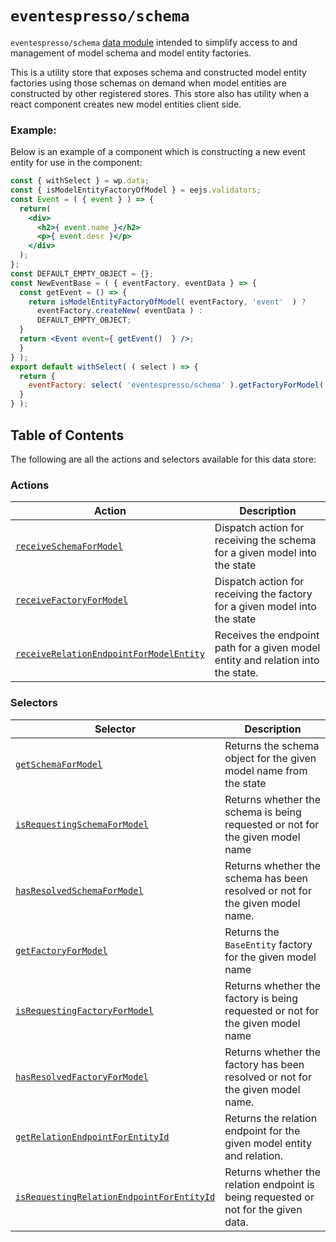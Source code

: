 # `eventespresso/schema`
`eventespresso/schema` [data module](https://github.com/WordPress/gutenberg/blob/master/packages/data) intended to simplify access to and management of model schema and model entity factories.
 
  This is a utility store that exposes schema and constructed model entity factories using those schemas on demand when model entities are constructed by other registered stores.  This store also has utility when a react component creates new model entities client side.

### Example:
Below is an example of a component which is constructing a new event entity for use in the component:

```jsx
const { withSelect } = wp.data;
const { isModelEntityFactoryOfModel } = eejs.validators;
const Event = ( { event } ) => {
  return(
    <div>
      <h2>{ event.name }</h2>
      <p>{ event.desc }</p>
    </div>
  );
};
const DEFAULT_EMPTY_OBJECT = {};
const NewEventBase = ( { eventFactory, eventData } => {
  const getEvent = () => {
    return isModelEntityFactoryOfModel( eventFactory, 'event'  ) ?
      eventFactory.createNew( eventData ) :
      DEFAULT_EMPTY_OBJECT;
  }
  return <Event event={ getEvent()  } />;
  }
} );
export default withSelect( ( select ) => {
  return {
    eventFactory: select( 'eventespresso/schema' ).getFactoryForModel( 'event' );
  }
} );
```

## Table of Contents

The following are all the actions and selectors available for this data store:

### Actions

| Action                                                                                                                                 | Description                                                                      |
| ---------------------------------------------------------------------------------------------------------------------------------------| -------------------------------------------------------------------------------- |
| [`receiveSchemaForModel`](./actions.md#receiveschemaformodel-modelname-schema---)                                                      | Dispatch action for receiving the schema for a given model into the state        |
| [`receiveFactoryForModel`](./actions.md#receivefactoryformodel-modelname-factory---)                                                   | Dispatch action for receiving the factory for a given model into the state       |
| [`receiveRelationEndpointForModelEntity`](./actions.md#receiverelationendpointformodelentity-modelname-entityid-relationname-endpoint-)| Receives the endpoint path for a given model entity and relation into the state. |

### Selectors

|Selector                                                                                                                             | Description                                                                         |
|------------------------------------------------------------------------------------------------------------------------------------ | ----------------------------------------------------------------------------------- |
|[`getSchemaForModel`](./selectors.md#getschemaformodel-modelname-)                                                                   | Returns the schema object for the given model name from the state                   |
|[`isRequestingSchemaForModel`](./selectors.md#isrequestingschemaformodel-modelname-)                                                 | Returns whether the schema is being requested or not for the given model name       |
|[`hasResolvedSchemaForModel`](./selectors.md#hasresolvedschemaformodel-modelname-)                                                   | Returns whether the schema has been resolved or not for the given model name.       |
|[`getFactoryForModel`](./selectors.md#getfactoryformodel-modelname-)                                                                 | Returns the `BaseEntity` factory for the given model name                           |
|[`isRequestingFactoryForModel`](./selectors.md#isrequestingfactoryformodel-modelname-)                                               | Returns whether the factory is being requested or not for the given model name      |
|[`hasResolvedFactoryForModel`](./selectors.md#hasresolvedfactoryformodel-modelname-)                                                 | Returns whether the factory has been resolved or not for the given model name.      |
|[`getRelationEndpointForEntityId`](./selectors.md#getrelationendpointforentityid-modelname-entityid-relationname-)                   | Returns the relation endpoint for the given model entity and relation.              |
|[`isRequestingRelationEndpointForEntityId`](./selectors.md#isrequestingrelationendpointforentityid-modelname-entityid-relationname-) | Returns whether the relation endpoint is being requested or not for the given data. |